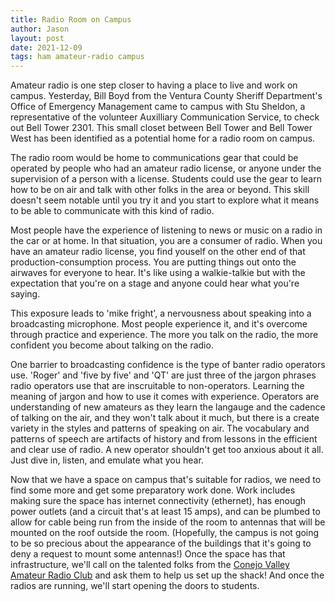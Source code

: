 ```yaml
---
title: Radio Room on Campus
author: Jason
layout: post
date: 2021-12-09
tags: ham amateur-radio campus
---
```

Amateur radio is one step closer to having a place to live and work on campus.  Yesterday, Bill Boyd from the Ventura County Sheriff Department's Office of Emergency Management came to campus with Stu Sheldon, a representative of the volunteer Auxilliary Communication Service, to check out Bell Tower 2301.  This small closet between Bell Tower and Bell Tower West has been identified as a potential home for a radio room on campus.

The radio room would be home to communications gear that could be operated by people who had an amateur radio license, or anyone under the supervision of a person with a license.  Students could use the gear to learn how to be on air and talk with other folks in the area or beyond.  This skill doesn't seem notable until you try it and you start to explore what it means to be able to communicate with this kind of radio.

Most people have the experience of listening to news or music on a radio in the car or at home.  In that situation, you are a consumer of radio.  When you have an amateur radio license, you find youself on the other end of that production-consumption process.  You are putting things out onto the airwaves for everyone to hear.  It's like using a walkie-talkie but with the expectation that you're on a stage and anyone could hear what you're saying.

This exposure leads to 'mike fright', a nervousness about speaking into a broadcasting microphone.  Most people experience it, and it's overcome through practice and experience.  The more you talk on the radio, the more confident you become about talking on the radio.

One barrier to broadcasting confidence is the type of banter radio operators use.  'Roger' and 'five by five' and 'QT' are just three of the jargon phrases  radio operators use that are inscruitable to non-operators.  Learning the meaning of jargon and how to use it comes with experience.  Operators are understanding of new amateurs as they learn the langauge and the cadence of talking on the air, and they won't talk about it much, but there is a create variety in the styles and patterns of speaking on air.  The vocabulary and patterns of speech are artifacts of history and from lessons in the efficient and clear use of radio.  A new operator shouldn't get too anxious about it all.  Just dive in, listen, and emulate what you hear.

Now that we have a space on campus that's suitable for radios, we need to find some more and get some preparatory work done.  Work includes making sure the space has internet connectivity (ethernet), has enough power outlets (and a circuit that's at least 15 amps), and can be plumbed to allow for cable being run from the inside of the room to antennas that will be mounted on the roof outside the room.  (Hopefully, the campus is not going to be so precious about the appearance of the buildings that it's going to deny a request to mount some antennas!)  Once the space has that infrastructure, we'll call on the talented folks from the [Conejo Valley Amateur Radio Club](http://www.cvarc.org) and ask them to help us set up the shack!  And once the radios are running, we'll start opening the doors to students.